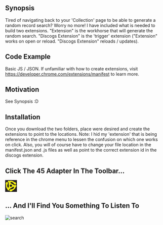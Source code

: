 ## Synopsis

Tired of navigating back to your 'Collection' page to be able to generate a random record search? Worry no more! I have included what is needed to build two extensions. "Extension" is the workhorse that will generate the random search. "Discogs Extension" is the 'trigger' extension ("Extension" works on open or reload. "Discogs Extension" reloads / updates).

## Code Example

Basic JS / JSON. If unfamiliar with how to create extensions, visit https://developer.chrome.com/extensions/manifest to learn more.

## Motivation

See Synopsis :D

## Installation

Once you download the two folders, place were desired and create the extensions to point to the locations. Note: I hid my 'extension' that is being reference in the chrome menu to lessen the confusion on which one works on click. Also, you will of course have to change your file location in the manifest.json and .js files as well as point to the correct extension id in the discogs extension.

## Click The 45 Adapter In The Toolbar...
![45](/extension/4538.png)
## ... And I'll Find You Something To Listen To
![search](http://67.media.tumblr.com/83b7e579c0dfc2b638c13fde663bf27f/tumblr_o0sc76F10x1v1z098o1_400.gif)
